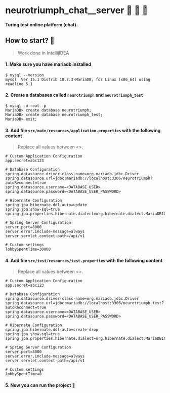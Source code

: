 # neurotriumph_chat__server :robot: :speech_balloon: :man:
#### Turing test online platform (chat).

## How to start? :eyes:
> Work done in IntellijIDEA

#### 1. Make sure you have mariadb installed
```
$ mysql --version
mysql  Ver 15.1 Distrib 10.7.3-MariaDB, for Linux (x86_64) using readline 5.1
```

#### 2. Create a databases called `neurotriumph` and `neurotriumph_test`
```
$ mysql -u root -p
MariaDB> create database neurotriumph;
MariaDB> create database neurotriumph_test;
MariaDB> exit;
```

#### 3. Add file `src/main/resources/application.properties` with the following content
> Replace all values between <>.
```
# Custom Application Configuration
app.secret=abc123

# Database Configuration
spring.datasource.driver-class-name=org.mariadb.jdbc.Driver
spring.datasource.url=jdbc:mariadb://localhost:3306/neurotriumph?autoReconnect=true
spring.datasource.username=<DATABASE_USER>
spring.datasource.password=<DATABASE_USER_PASSWORD>

# Hibernate Configuration
spring.jpa.hibernate.ddl-auto=update
spring.jpa.show-sql=true
spring.jpa.properties.hibernate.dialect=org.hibernate.dialect.MariaDB103Dialect

# Spring Server Configuration
server.port=8000
server.error.include-message=always
server.servlet.context-path=/api/v1

# Custom settings
lobbySpentTime=30000
```

#### 4. Add file `src/test/resources/test.properties` with the following content
> Replace all values between <>.
```
# Custom Application Configuration
app.secret=abc123

# Database Configuration
spring.datasource.driver-class-name=org.mariadb.jdbc.Driver
spring.datasource.url=jdbc:mariadb://localhost:3306/neurotriumph_test?autoReconnect=true
spring.datasource.username=<DATABASE_USER>
spring.datasource.password=<DATABASE_USER_PASSWORD>

# Hibernate Configuration
spring.jpa.hibernate.ddl-auto=create-drop
spring.jpa.show-sql=true
spring.jpa.properties.hibernate.dialect=org.hibernate.dialect.MariaDB103Dialect

# Spring Server Configuration
server.port=8000
server.error.include-message=always
server.servlet.context-path=/api/v1

# Custom settings
lobbySpentTime=0
```

#### 5. Now you can run the project :tada:
